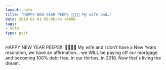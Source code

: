 ```yaml
---
layout: note
title: "HAPPY NEW YEAR PEEPS 🎇🎆🎉🎊 My wife and…"
date: 2018-01-01 00:06:44 +0000 
tags:
- note
type: post
---
```

HAPPY NEW YEAR PEEPS!!! 🎇🎆🎉🎊 My wife and I don’t have a New Years resolution, we have an affirmation... we WILL be paying off our mortgage and becoming 100% debt free, in our thirties, in 2018. Now that's living the dream.